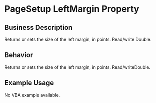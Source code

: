 # PageSetup LeftMargin Property

## Business Description
Returns or sets the size of the left margin, in points. Read/write Double.

## Behavior
Returns or sets the size of the left margin, in points. Read/writeDouble.

## Example Usage
No VBA example available.